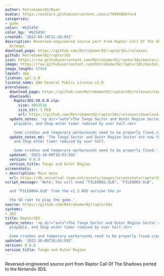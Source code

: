 ```yaml
---
author: RetroGamer02/Ryan
avatar: https://avatars.githubusercontent.com/u/70994866?v=4
categories:
- game
color: '#625456'
color_bg: '#625456'
created: '2022-09-10T22:26:05Z'
description: Reversed-engineered source port from Raptor Call Of The Shadows 3DS Port
  Attempt
download_page: https://github.com/RetroGamer02/raptor3ds/releases
github: RetroGamer02/raptor3ds
icon: https://raw.githubusercontent.com/RetroGamer02/raptor3ds/master/rapicon.png
image: https://raw.githubusercontent.com/RetroGamer02/raptor3ds/master/RapBanner.png
image_length: 37938
layout: app
license: gpl-2.0
license_name: GNU General Public License v2.0
prerelease:
  download_page: https://github.com/RetroGamer02/raptor3ds/releases/tag/0.6.0
  downloads:
    Raptor3DS.V0.6.0.zip:
      size: 4053516
      size_str: 3 MiB
      url: https://github.com/RetroGamer02/raptor3ds/releases/download/0.6.0/Raptor3DS.V0.6.0.zip
  update_notes: '<p dir="auto">The Tango Sector and Outer Region Sector are now fully
    playable, and Shop enter timer reduced by over half.<br>

    Some crashes and temporary workarounds need to be properly fixed.</p>'
  update_notes_md: 'The Tango Sector and Outer Region Sector are now fully playable,
    and Shop enter timer reduced by over half.

    Some crashes and temporary workarounds need to be properly fixed.'
  updated: '2022-10-09T18:03:59Z'
  version: 0.6.0
  version_title: Tango and Outer Region
screenshots:
- description: Main menu
  url: https://db.universal-team.net/assets/images/screenshots/raptor3ds/main-menu.png
script_message: 'Note: You will need "FILE0002.GLB", "FILE0003.GLB",

  and "FILE0004.GLB" from the v1.2 DOS version the in

  the SD root to play the game.'
source: https://github.com/RetroGamer02/raptor3ds
systems:
- 3DS
title: Raptor3DS
update_notes: '<p dir="auto">The Tango Sector and Outer Region Sector are now fully
  playable, and Shop enter timer reduced by over half.<br>

  Some crashes and temporary workarounds need to be properly fixed.</p>'
updated: '2022-10-09T18:03:59Z'
version: 0.6.0
version_title: Tango and Outer Region
---
```

Reversed-engineered source port from Raptor Call Of The Shadows ported to the Nintendo 3DS.
